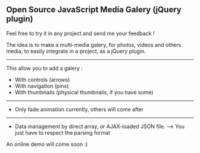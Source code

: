 Open Source JavaScript Media Galery (jQuery plugin)
---------------

Feel free to try it in any project and send me your feedback !

The idea is to make a multi-media galery, for photos, videos and others media,
to easily integrate in a project, as a jQuery plugin.

---------------

This allow you to add a galery :
- With controls (arrows)
- With navigation (pins)
- With thumbnails (physical thumbnails, if you have some)

----------------
- Only fade animation currently, others will come after

----------------
- Data management by direct array, or AJAX-loaded JSON file.
--> You just have to respect the parsing format

An online demo will come soon :)
